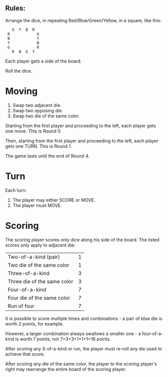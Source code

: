 Rules:
------ 

Arrange the dice, in repeating Red/Blue/Green/Yellow, in a square, like this: 

       G  Y  B  R
     R            G
     B            Y
     Y            B
     G            R
       R  B  G  Y

Each player gets a side of the board.

Roll the dice.  

Moving
======

1. Swap two adjacent die. 
2. Swap two opposing die. 
3. Swap two die of the same color.

Starting from the first player and proceeding to the left, each player gets one move. This is Round 0. 

Then, starting from the first player and proceeding to the left, each player gets one TURN.  This is Round 1. 

The game lasts until the end of Round 4. 

Turn
====
Each turn: 
1. The player may either SCORE or MOVE. 
2. The player must MOVE. 

Scoring
=======

The scoring player scores only dice along his side of the board. The listed scores only apply to adjacent die: 

<table> 
    <tr><td>Two-of-a-kind (pair)</td> <td>1</td></tr>
    <tr><td>Two die of the same color</td> <td>1</td></tr>
    <tr><td>Three-of-a-kind</td> <td>3</td></tr>
    <tr><td>Three die of the same color</td> <td>3</td></tr>
    <tr><td>Four-of-a-kind</td> <td>7</td></tr>
    <tr><td>Four die of the same color</td> <td>7</td></tr>
    <tr><td>Run of four</td> <td>7</td></tr>
</table> 

It is possible to score multiple times and combinations - a pair of blue die is worth 2 points, for example.

However, a larger combination always swallows a smaller one - a four-of-a-kind is worth 7 points, not 7+3+3+1+1+1=16 points. 

After scoring any X-of-a-kind or run, the player must re-roll any die used to achieve that score. 

After scoring any die of the same color, the player to the scoring player's right may rearrange the entire board of the scoring player. 